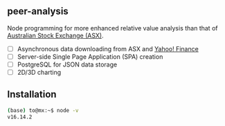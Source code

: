## peer-analysis
Node programming for more enhanced relative value analysis than that of [Australian Stock Exchange (ASX)](https://www2.asx.com.au/).

- [ ] Asynchronous data downloading from ASX and [Yahoo! Finance](https://finance.yahoo.com)
- [ ] Server-side Single Page Application (SPA) creation
- [ ] PostgreSQL for JSON data storage
- [ ] 2D/3D charting

## Installation

```bash
(base) to@mx:~$ node -v
v16.14.2
```

